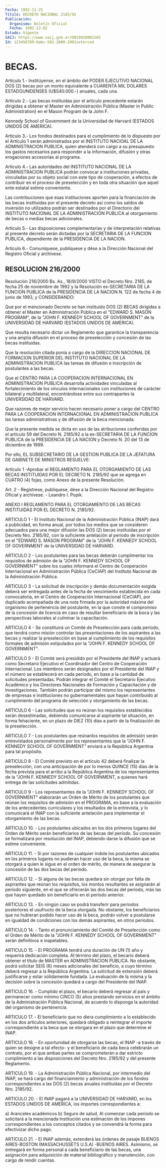```yaml
---
Fecha: 1992-11-25
Título: DECRETO NACIONAL 2185/92
Publicación:
  Organismo: Boletín Oficial
  Fecha: 1992-12-02
Estado: Vigente
SAIJ: https://www.saij.gob.ar/DN19920002185
Id: 123456789-0abc-581-2000-2991soterced
---
```

# BECAS.

<a id="1"></a>
Artículo 1.- Institúyense, en el ámbito del PODER EJECUTIVO NACIONAL DOS  (2)  becas  por  un  monto  equivalente  a CUARENTA MIL DOLARES ESTADOUNIDENSES (U$S40.000.-) anuales, cada una.

<a id="2"></a>
Artículo  2.-  Las  becas  instituidas  por  el  artículo precedente estarán  dirigidas  a  obtener  el Master en Administración  Pública (Master in Public Administration)  en el Mason Program de la John F.

Kennedy School of Government de la Universidad  de  Harvard  (ESTADOS UNIDOS DE AMERICA).

<a id="3"></a>
Artículo  3.-  Los  fondos  destinados  para  el  cumplimiento de lo dispuesto  por el Artículo 1 serán administrados por  el  INSTITUTO NACIOAL DE LA  ADMINISTRACION PUBLICA, quien atenderá con cargo a su presupuesto los  gastos  necesarios para responder a la información, difusión y otras erogaciones accesorias al programa.

<a id="4"></a>
Artículo 4.- Las autoridades del INSTITUTO NACIONAL DE LA ADMINISTRACION  PUBLICA  podrán  convocar  a instituciones privadas, vinculadas  por  su  objeto social con este tipo  de  cooperación, a efectos de contribuir  en  el proceso de preselección y en toda otra situación que aquel ente estatal estime conveniente.

Las contribuciones que esas instituciones aporten para la financiación de las becas instituidas  por  el  presente decreto así como los saldos de inversión no utilizados podrán ser destinados por el Directorio del INSTITUTO NACIONAL DE LA ADMINISTRACION PUBLICA al otorgamiento de becas o medias becas adicionales.

<a id="5"></a>
Artículo  5.-  Las disposiciones complementarias y de interpretación relativas al presente decreto serán dictadas por la SECRETARIA DE LA FUNCION  PUBLICA,  dependiente  de  la  PRESIDENCIA  DE  LA  NACION.

<a id="6"></a>
Artículo  6.- Comuníquese, publíquese y dése a la Dirección Nacional del Registro Oficial y archívese.

## RESOLUCION 216/2000

<a id="1"></a>
Resolución 216/2000 Bs. As., 18/9/2000 VISTO el Decreto Nro. 2185, de fecha 25 de noviembre de 1992 y la Resolución ex-SECRETARIA DE LA FUNCION PUBLICA de la PRESIDENCIA DE LA NACION N. 122 de fecha 4 de junio de 1993, y CONSIDERANDO:

Que por el mencionado Decreto se han instituido DOS (2) BECAS dirigidas a obtener el Master en Administración Pública en el "EDWARD S. MASON PROGRAM", de la "JOHN F. KENNEDY SCHOOL OF GOVERNMENT" de la UNIVERSIDAD DE HARVARD (ESTADOS UNIDOS DE AMERICA).

Que resulta necesario dictar un Reglamento  que garantice la transparencia y una amplia  difusión en el proceso de preselección y concesión de las becas instituidas.

Que la resolución citada ponía a cargo de la DIRECCION NACIONAL DE FORMACION SUPERIOR DEL INSTITUTO NACIONAL DE LA ADMINISTRACION PUBLICA las tareas de difusión e inscripción de postulantes a las becas.

Que el CENTRO PARA LA COOPERACION INTERNACIONAL EN ADMINISTRACION PUBLICA desarrolla actividades vinculadas al fortalecimiento de los vínculos internacionales con instituciones de carácter bilateral y multilateral, encontrándose entre sus contrapartes la UNIVERSIDAD DE HARVARD.

Que razones de mejor servicio hacen necesario poner a cargo del CENTRO PARA LA COOPERACION INTERNACIONAL EN ADMINISTRACION PUBLICA las tareas administrativas y de difusión de la beca mencionada.

Que la presente medida se dicta en uso de las atribuciones conferidas por el artículo 59 del Decreto N. 2185/92 a la ex-SECRETARIA DE LA FUNCION PUBLICA de la PRESIDENCIA DE LA NACION y Decreto N. 20 del 13 de diciembre de 1999.

Por ello, EL SUBSECRETARIO DE LA GESTION PUBLICA DE LA JEFATURA DE GABINETE DE MINISTROS RESUELVE:

Artículo 1 -Aprobar el REGLAMENTO PARA EL OTORGAMIENTO DE LAS BECAS INSTITUIDAS POR EL DECRETO N. 2185/92 que se agrega en CUATRO (4) fojas, como Anexo de la presente Resolución.

Art. 2 - Regístrese, publíquese, dése a la Dirección Nacional del Registro Oficial y archívese. - Leandro I. Popik.

ANEXO I REGLAMENTO PARA EL OTORGAMIENTO DE LAS BECAS INSTITUIDAS POR EL DECRETO N. 2185/92.

ARTICULO 1 - El Instituto Nacional de la Administración Pública (INAP) dará a publicidad, en forma anual, por todos los medios que se consideren adecuados para una mejor difusión las DOS (2) becas instituidas por el Decreto Nro. 2185/92, con la suficiente antelación al período de inscripción en el "EDWARD S. MASON PROGRAM" de la "JOHN F. KENNEDY SCHOOL OF GOVERNMENT de la UNIVERSIDAD DE HARVARD.

ARTICULO 2 - Los postulantes para las becas deberán cumplimentar los requisitos de admisión de la "JOHN F. KENNEDY SCHOOL OF GOVERNMENT" sobre los cuales informará el Centro de Cooperación Internacional en Administración Pública (CeCIAP) del Instituto Nacional de la Administración Pública.

ARTICULO 3 - La solicitud de inscripción y demás documentación exigida deberá ser entregada antes de la fecha de vencimiento establecida en cada convocatoria, en el Centro de Cooperación Internacional (CeCIAP), por duplicado acompañada de una nota firmada por la autoridad máxima del organismo de pertenencia del postulante, en la que conste el compromiso de la concesión de licencia en caso de resultar beneficiario de la boca y las perspectivas laborales al culminar la capacitación.

ARTICULO 4 - Se constituirá un Comité de Preselección para cada período, que tendrá como misión controlar las presentaciones de los aspirantes a las becas y realizar la preselección en base al cumplimiento de los requisitos formales de admisión estipulados por la "JOHN F. KENNEDY SCHOOL OF GOVERNMENT".

ARTICULO 5 - El Comité será presidido por el Presidente del INAP y actuará como Secretario Ejecutivo el Coordinador del Centro de Cooperación Internacional. Los miembros serán designados por el Presidente del INAP y el número se establecerá en cada período, en base a la cantidad de solicitudes presentadas. Podrán integrar el Comité el Secretario Ejecutivo Académico y los Directores Nacionales de Formación y Capacitación y de Investigaciones. También podrán participar del mismo los representantes de empresas e instituciones no gubernamentales que hayan contribuido al cumplimiento del programa de selección y otorgamiento de las becas.

ARTICULO 6 - Las solicitudes que no reúnan los requisitos establecidos serán desestimadas, debiendo comunicarse al aspirante tal situación, en forma fehaciente, en un plazo de DIEZ (10) días a partir de la finalización de la preselección.

ARTICULO 7 - Los postulantes que reúnanlos requisitos de admisión serán entrevistados personalmente por los representantes que la "JOHN F. KENNEDY SCHOOL OF GOVERNMENT" enviará a la República Argentina para tal propósito.

ARTICULO 8 - El Comité previsto en el artículo 42 deberá finalizar la preselección, con una anticipación de por lo menos QUINCE (15) días de la fecha prevista para el arribo a la República Argentina de los representantes de la "JOHN F. KENNEDY SCHOOL OF GOVERNMENT, a quienes hará entrega de las solicitudes admitidas.

ARTICULO 9 - Los representantes de la "JOHN F. KENNEDY SCHOOL OF GOVERNMENT" elaborarán un Orden de Mérito de los postulantes que reúnan los requisitos de admisión en el PROGRAMA, en base a la evaluación de los antecedentes curriculares y los resultados de la entrevista, y lo comunicará el INAP con la suficiente antelación para implementar el otorgamiento de las becas.

ARTICULO 10. - Los postulantes ubicados en los dos primeros lugares del Orden de Mérito serán beneficiarios de las becas del período. Su concesión se formalizará por resolución del INAP, debiendo darse la difusión que se estime conveniente.

ARTICULO 11. - Si por razones de cualquier índole los postulantes ubicados en los primeros lugares no pudieran hacer uso de la beca, la misma se otorgará a quien le sigue en el orden de mérito, de manera de asegurar la concesión de las dos becas del período.

ARTICULO 12. - Si alguna de las becas quedara sin otorgar por falta de aspirantes que reúnan los requisitos, los montos resultantes se asignarán al período siguiente, en el que se ofrecerán las dos becas del período, más las que hayen quedado sin beneficiario en el período anterior.

ARTICULO 13. - En ningún caso se podrá transferir para períodos posteriores el usufructo de la beca otorgada. No obstante, los beneficiarios que no hubieran podido hacer uso de la beca, podrán volver a postularse en igualdad de condiciones con los demás aspirantes, en otros períodos.

ARTICULO 14. - Tanto el pronunciamiento del Comité de Preselección como el Orden de Mérito de la "JOHN F. KENNEDY SCHOOL OF GOVERNMENT" serán definitivos e inapelables.

ARTICULO 15. - El PROGRAMA tendrá una duración de UN (1) año y requerirá dedicación completa. Al término del plazo, el becario deberá obtener el título de MASTER en ADMINISTRACION PUBLICA. No obstante, podrá solicitar SEIS (6) meses adicionales del beneficio, a cuyo término deberá regresar a la República Argentina. La solicitud de extensión deberá justificarse y estar sólidamente fundada. La evaluación de la misma y la decisión sobre la concesión quedará a cargo del Presidente del INAP.

ARTICULO 16. - Cumplido el plazo, el becario deberá regresar al país y permanecer como mínimo CINCO (5) años prestando servicios en el ámbito de la Administración Pública Nacional, de acuerdo lo disponga la autoridad del organismo de pertenencia.

ARTICULO 17. - El beneficiario que no diera cumplimiento a lo establecido en los dos artículos anteriores, quedará obligado a reintegrar el importe correspondiente a la beca que se otorgara en el plazo que determine el INAP.

ARTICULO 18. - En oportunidad de otorgarse las becas, el INAP -a través de quien se designe a tal efecto- y el beneficiario de cada beca celebrarán un contrato, por el que ambas partes se comprometerán a dar estricto cumplimiento a las disposiciones del Decreto Nro. 2185/92 y del presente Reglamento.

ARTICULO 19. - La Administración Pública Nacional, por intermedio del INAP, se hará cargo del financiamiento y administración de los fondos correspondientes a las DOS (2) becas anuales instituídas por el Decreto Nro. 2185/92.

ARTICULO 20. - El INAP pagará a la UNIVERSIDAD DE HARVARD, en los ESTADOS UNIDOS DE AMERICA, los importes correspondientes a:

a) Aranceles académicos b) Seguro de salud, Al comenzar cada período se solicitará a la mencionada Institución una estimación de los impones correspondientes a los conceptos citados y se convendrá la forma para efectivizar dicho pago.

ARTICULO 21. - El INAP además, extenderá las órdenes de pasaje BUENOS AIRES-BOSTON (MASSACHUSSETS U.S.A) -BUENOS AIRES. Asimismo, se entregará en forma personal a cada beneficiario de las becas, una asignación para adquisición de material bibliográfico y manutención, con cargo de rendir cuentas.